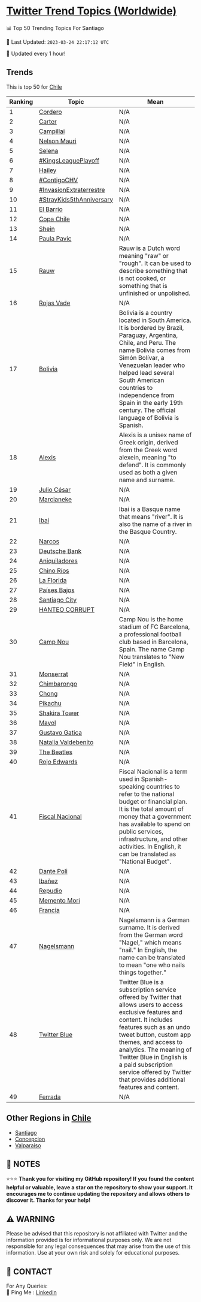 [Twitter Trend Topics (Worldwide)](https://github.com/ErcinDedeoglu/Twitter-Trend-Topics)
==========


📊 Top 50 Trending Topics For Santiago

📆 Last Updated: `2023-03-24 22:17:12 UTC`

🔧 Updated every 1 hour!


## Trends

This is top 50 for [Chile](</Chile>)

| Ranking | Topic | Mean |
| ------- | ------------ | ------------ |
| 1 | [Cordero](http://twitter.com/search?q=Cordero) | N/A |
| 2 | [Carter](http://twitter.com/search?q=Carter) | N/A |
| 3 | [Campillai](http://twitter.com/search?q=Campillai) | N/A |
| 4 | [Nelson Mauri](http://twitter.com/search?q=Nelson+Mauri) | N/A |
| 5 | [Selena](http://twitter.com/search?q=Selena) | N/A |
| 6 | [#KingsLeaguePlayoff](http://twitter.com/search?q=%23KingsLeaguePlayoff) | N/A |
| 7 | [Hailey](http://twitter.com/search?q=Hailey) | N/A |
| 8 | [#ContigoCHV](http://twitter.com/search?q=%23ContigoCHV) | N/A |
| 9 | [#InvasionExtraterrestre](http://twitter.com/search?q=%23InvasionExtraterrestre) | N/A |
| 10 | [#StrayKids5thAnniversary](http://twitter.com/search?q=%23StrayKids5thAnniversary) | N/A |
| 11 | [El Barrio](http://twitter.com/search?q=El+Barrio) | N/A |
| 12 | [Copa Chile](http://twitter.com/search?q=Copa+Chile) | N/A |
| 13 | [Shein](http://twitter.com/search?q=Shein) | N/A |
| 14 | [Paula Pavic](http://twitter.com/search?q=Paula+Pavic) | N/A |
| 15 | [Rauw](http://twitter.com/search?q=Rauw) | Rauw is a Dutch word meaning "raw" or "rough". It can be used to describe something that is not cooked, or something that is unfinished or unpolished. |
| 16 | [Rojas Vade](http://twitter.com/search?q=Rojas+Vade) | N/A |
| 17 | [Bolivia](http://twitter.com/search?q=Bolivia) | Bolivia is a country located in South America. It is bordered by Brazil, Paraguay, Argentina, Chile, and Peru. The name Bolivia comes from Simón Bolívar, a Venezuelan leader who helped lead several South American countries to independence from Spain in the early 19th century. The official language of Bolivia is Spanish. |
| 18 | [Alexis](http://twitter.com/search?q=Alexis) | Alexis is a unisex name of Greek origin, derived from the Greek word alexein, meaning "to defend". It is commonly used as both a given name and surname. |
| 19 | [Julio César](http://twitter.com/search?q=Julio+C%c3%a9sar) | N/A |
| 20 | [Marcianeke](http://twitter.com/search?q=Marcianeke) | N/A |
| 21 | [Ibai](http://twitter.com/search?q=Ibai) | Ibai is a Basque name that means "river". It is also the name of a river in the Basque Country. |
| 22 | [Narcos](http://twitter.com/search?q=Narcos) | N/A |
| 23 | [Deutsche Bank](http://twitter.com/search?q=Deutsche+Bank) | N/A |
| 24 | [Aniquiladores](http://twitter.com/search?q=Aniquiladores) | N/A |
| 25 | [Chino Ríos](http://twitter.com/search?q=Chino+R%c3%ados) | N/A |
| 26 | [La Florida](http://twitter.com/search?q=La+Florida) | N/A |
| 27 | [Países Bajos](http://twitter.com/search?q=Pa%c3%adses+Bajos) | N/A |
| 28 | [Santiago City](http://twitter.com/search?q=Santiago+City) | N/A |
| 29 | [HANTEO CORRUPT](http://twitter.com/search?q=HANTEO+CORRUPT) | N/A |
| 30 | [Camp Nou](http://twitter.com/search?q=Camp+Nou) | Camp Nou is the home stadium of FC Barcelona, a professional football club based in Barcelona, Spain. The name Camp Nou translates to "New Field" in English. |
| 31 | [Monserrat](http://twitter.com/search?q=Monserrat) | N/A |
| 32 | [Chimbarongo](http://twitter.com/search?q=Chimbarongo) | N/A |
| 33 | [Chong](http://twitter.com/search?q=Chong) | N/A |
| 34 | [Pikachu](http://twitter.com/search?q=Pikachu) | N/A |
| 35 | [Shakira Tower](http://twitter.com/search?q=Shakira+Tower) | N/A |
| 36 | [Mayol](http://twitter.com/search?q=Mayol) | N/A |
| 37 | [Gustavo Gatica](http://twitter.com/search?q=Gustavo+Gatica) | N/A |
| 38 | [Natalia Valdebenito](http://twitter.com/search?q=Natalia+Valdebenito) | N/A |
| 39 | [The Beatles](http://twitter.com/search?q=The+Beatles) | N/A |
| 40 | [Rojo Edwards](http://twitter.com/search?q=Rojo+Edwards) | N/A |
| 41 | [Fiscal Nacional](http://twitter.com/search?q=Fiscal+Nacional) | Fiscal Nacional is a term used in Spanish-speaking countries to refer to the national budget or financial plan. It is the total amount of money that a government has available to spend on public services, infrastructure, and other activities. In English, it can be translated as "National Budget". |
| 42 | [Dante Poli](http://twitter.com/search?q=Dante+Poli) | N/A |
| 43 | [Ibañez](http://twitter.com/search?q=Iba%c3%b1ez) | N/A |
| 44 | [Repudio](http://twitter.com/search?q=Repudio) | N/A |
| 45 | [Memento Mori](http://twitter.com/search?q=Memento+Mori) | N/A |
| 46 | [Francia](http://twitter.com/search?q=Francia) | N/A |
| 47 | [Nagelsmann](http://twitter.com/search?q=Nagelsmann) | Nagelsmann is a German surname. It is derived from the German word "Nagel," which means "nail." In English, the name can be translated to mean "one who nails things together." |
| 48 | [Twitter Blue](http://twitter.com/search?q=Twitter+Blue) | Twitter Blue is a subscription service offered by Twitter that allows users to access exclusive features and content. It includes features such as an undo tweet button, custom app themes, and access to analytics. The meaning of Twitter Blue in English is a paid subscription service offered by Twitter that provides additional features and content. |
| 49 | [Ferrada](http://twitter.com/search?q=Ferrada) | N/A |



## Other Regions in [Chile](</Chile>)

* [Santiago](</Chile/Santiago.md>)
* [Concepcion](</Chile/Concepcion.md>)
* [Valparaiso](</Chile/Valparaiso.md>)



## 📝 NOTES

⭐⭐⭐ **Thank you for visiting my GitHub repository! If you found the content helpful or valuable, leave a star on the repository to show your support. It encourages me to continue updating the repository and allows others to discover it. Thanks for your help!**


## ⚠️ WARNING

Please be advised that this repository is not affiliated with Twitter and the information provided is for informational purposes only. We are not responsible for any legal consequences that may arise from the use of this information. Use at your own risk and solely for educational purposes.


## 📨 CONTACT

 For Any Queries:  
            🏓 Ping Me : [LinkedIn](https://www.linkedin.com/in/ercindedeoglu/)
